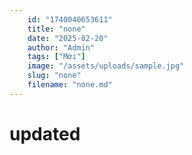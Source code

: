 ```yaml
---
    id: "1740040653611"
    title: "none"
    date: "2025-02-20"
    author: "Admin"
    tags: ["Mới"]
    image: "/assets/uploads/sample.jpg"
    slug: "none"
    filename: "none.md"
---
```

# updated